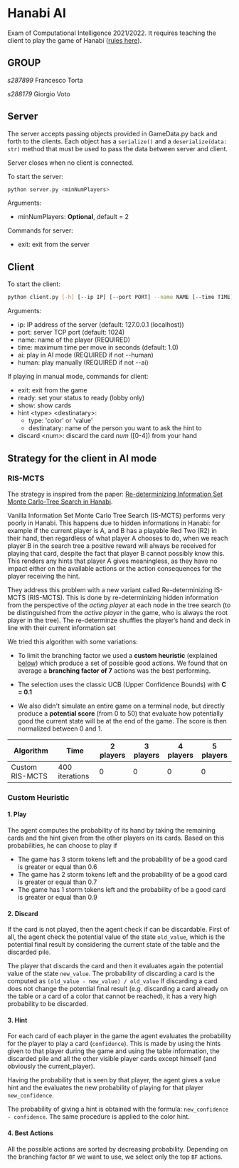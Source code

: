 # Hanabi AI

Exam of Computational Intelligence 2021/2022. It requires teaching the client to play the 
game of Hanabi ([rules here](https://www.spillehulen.dk/media/102616/hanabi-card-game-rules.pdf)).

## GROUP 
*s287899* Francesco Torta

*s288179* Giorgio Voto

## Server

The server accepts passing objects provided in GameData.py back and forth to the clients.
Each object has a ```serialize()``` and a ```deserialize(data: str)``` method that must be 
used to pass the data between server and client.

Server closes when no client is connected.

To start the server:

```bash
python server.py <minNumPlayers>
```

Arguments:

+ minNumPlayers: __Optional__, default = 2


Commands for server:

+ exit: exit from the server

## Client

To start the client:

```bash
python client.py [-h] [--ip IP] [--port PORT] --name NAME [--time TIME] (--ai | --human)
```

Arguments:
+ ip: IP address of the server (default: 127.0.0.1 (localhost))
+ port: server TCP port (default: 1024)
+ name: name of the player (REQUIRED)
+ time: maximum time per move in seconds (default: 1.0)
+ ai: play in AI mode (REQUIRED if not --human)
+ human: play manually (REQUIRED if not --ai)

If playing in manual mode, commands for client:
+ exit: exit from the game
+ ready: set your status to ready (lobby only)
+ show: show cards
+ hint \<type> \<destinatary>:
  + type: 'color' or 'value'
  + destinatary: name of the person you want to ask the hint to
+ discard \<num>: discard the card *num* (\[0-4]) from your hand

## Strategy for the client in AI mode

### RIS-MCTS 
The strategy is inspired from the paper: 
[Re-determinizing Information Set Monte Carlo-Tree Search in Hanabi](https://arxiv.org/abs/1902.06075). 

Vanilla Information Set Monte Carlo Tree Search (IS-MCTS) performs 
very poorly in Hanabi. This happens due to hidden informations in Hanabi: 
for example if the current player is A, and B has a playable Red Two (R2) 
in their hand, then regardless of what player A chooses to do, when we reach
player B in the search tree a positive reward will always be received for playing
that card, despite the fact that player B cannot possibly know this.
This renders any hints that player A gives meaningless, as they
have no impact either on the available actions or the action
consequences for the player receiving the hint. 

They address this problem with a new variant called Re-determinizing IS-MCTS
(RIS-MCTS). This is done by re-determinizing hidden information from the perspective
of the *acting player* at each node in the tree search (to be distinguished from the 
*active player* in the game, who is always the root player in the tree). The re-determinze 
shuffles the player’s hand and deck in line with their current information set

We tried this algorithm with some variations:
- To limit the branching factor we used a **custom heuristic** (explained [below](###Custom-Heuristic)) 
which produce a set of possible good actions.
We found that on average a **branching factor of 7** actions was the best performing. 

- The selection uses the classic UCB (Upper Confidence Bounds) with **C = 0.1** 

- We also didn't simulate an entire game on a terminal node, but directly produce a 
**potential score** (from 0 to 50) that evaluate how potentially good the current state 
will be at the end of the game. The score is then normalized between 0 and 1. 


Algorithm | Time | 2 players | 3 players | 4 players | 5 players
--- | --- | --- | --- | --- |--- 
Custom RIS-MCTS | 400 iterations | 0 | 0 | 0 | 0 


### Custom Heuristic

#### 1. Play

The agent computes the probability of its hand by taking the remaining cards and the hint given from the other players on its cards.
Based on this probabilities, he can choose to play if 
- The game has 3 storm tokens left and the probability of be a good card is greater or equal than 0.6
- The game has 2 storm tokens left and the probability of be a good card is greater or equal than 0.7
- The game has 1 storm tokens left and the probability of be a good card is greater or equal than 0.9
   
#### 2. Discard

If the card is not played, then the agent check if can be discardable.
First of all, the agent check the potential value of the state `old_value`, which is the potential final result by considering the current state of the table and the discarded pile.

The player that discards the card and then it evaluates again the potential value of the state `new_value`.
The probability of discarding a card is the computed as `(old_value - new_value) / old_value`
If discarding a card does not change the potential final result (e.g. discarding a card already on the table or a card of a color that cannot be reached), it has a very high probability to be discarded.

#### 3. Hint

For each card of each player in the game the agent evaluates the probability for the player to play a card (`confidence`).
This is made by using the hints given to that player during the game and using the table information, the discarded pile and 
all the other visible player cards except himself (and obviously the current_player).

Having the probability that is seen by that player, the agent gives a value hint and the evaluates the new probability of playing for that player `new_confidence`.

The probability of giving a hint is obtained with the formula: `new_confidence - confidence`.
The same procedure is applied to the color hint. 

#### 4. Best Actions

All the possible actions are sorted by decreasing probability. 
Depending on the branching factor `BF` we want to use, we select only the top `BF` actions. 

